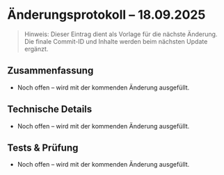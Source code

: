 # Änderungsprotokoll – 18.09.2025

> Hinweis: Dieser Eintrag dient als Vorlage für die nächste Änderung. Die finale Commit-ID und Inhalte werden beim nächsten Update ergänzt.

## Zusammenfassung
- Noch offen – wird mit der kommenden Änderung ausgefüllt.

## Technische Details
- Noch offen – wird mit der kommenden Änderung ausgefüllt.

## Tests & Prüfung
- Noch offen – wird mit der kommenden Änderung ausgefüllt.
